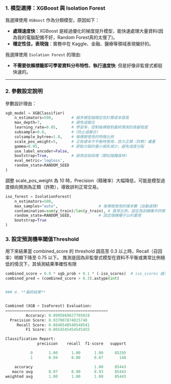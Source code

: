 ### 1. **模型選擇：XGBoost 與 Isolation Forest**

我選擇使用 `XGBoost` 作為分類模型，原因如下：

- **處理速度快**：XGBoost 是經過優化的梯度提升模型，能快速處理大量資料(因為我的電腦配備不好，Random Forest真的太慢了)。
- **穩定性佳，表現強**：實務中在 Kaggle、金融、醫療等領域表現蠻好的。

我選擇使用 `Isolation Forest` 的理由:

- **不需要依賴標籤即可學習資料分布特性、執行速度快**: 但是好像非監督式都挺快速的。
---

### 2. **參數設定說明**

參數設計理由：

```python
xgb_model = XGBClassifier(
    n_estimators=500,        # 越多模型越穩定但計算成本提高
    max_depth=7,             # 避免過擬合
    learning_rate=0.05,      # 學習率，控制每棵樹對最終預測的貢獻程度
    subsample=0.8,           #（防止過擬合）
    colsample_bytree=1.0,    # 每棵樹使用的特徵比例
    scale_pos_weight=5,      # 正負樣本不平衡時使用，放大正類（詐欺）權重
    gamma=0.05,              # 節點分裂的最小損失減少，避免過度分裂
    use_label_encoder=False, 
    bootstrap=True,          # 啟用自助採樣（類似隨機森林）
    eval_metric='logloss',  
    random_state=RANDOM_SEED 
)
```
調整 scale_pos_weight 為 10 時，Precision（精確率）大幅降低，可能是模型過度傾向預測為正類（詐欺），導致誤判正常交易。

```python
iso_forest = IsolationForest(
    n_estimators=500,                     
    max_samples="auto",                  # 每棵樹使用的樣本數（自動選擇）
    contamination=sum(y_train)/len(y_train), # 異常比例，設定為訓練集中詐欺樣本比例
    random_state=RANDOM_SEED,            # 固定隨機種子以利重現
    bootstrap=True                       
)

```

### 3. **設定預測機率閾值Threshold**

用下來結果當 combined_score 的 threshold 調高至 0.3 以上時，Recall（召回率）明顯下降至 0.75 以下。
推測是因為非監督式模型在資料不平衡或異常比例極低的情況下，其偵測結果準確性有限
```python
combined_score = 0.9 * xgb_prob + 0.1 * (-iso_scores)  # iso_scores 越小越異常
combined_pred = (combined_score > 0.3).astype(int)


### 4. **最終結果**


Combined (XGB + IsoForest) Evaluation:
=============================================
         Accuracy: 0.9995669627705019
  Precision Score: 0.937007874015748
     Recall Score: 0.8040540540540541
         F1 Score: 0.8654545454545455

Classification Report:
              precision    recall  f1-score   support

           0       1.00      1.00      1.00     85295
           1       0.94      0.80      0.87       148

    accuracy                           1.00     85443
   macro avg       0.97      0.90      0.93     85443
weighted avg       1.00      1.00      1.00     85443
